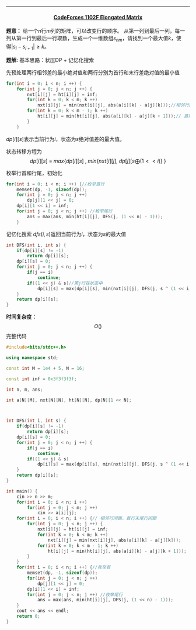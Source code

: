 ---
#### <center>[CodeForces 1102F Elongated Matrix](https://codeforces.com/problemset/problem/1102/F)</cener>

**题意：**
给一个$n$行$m$列的矩阵，可以改变行的顺序。
从第一列到最后一列，每一列从第一行到最后一行取数，生成一个一维数组$s_{nm}$，请找到一个最大值$k$，使得$|s_i-s_{i + 1}| \geq k$。

**题解:**
基本思路：状压DP + 记忆化搜索

先预处理两行相邻差的最小绝对值和两行分别为首行和末行差绝对值的最小值
```cpp
for(int i = 0; i < n; i ++) {
	for(int j = 0; j < n; j ++) {
		nxt[i][j] = ht[i][j] = inf;
        for(int k = 0; k < m; k ++) 
			nxt[i][j] = min(nxt[i][j], abs(a[i][k] - a[j][k]));//相邻行间距
        for(int k = 0; k < m - 1; k ++) 
			ht[i][j] = min(ht[i][j], abs(a[i][k] - a[j][k + 1]));// 首行末尾行间距 
        }
    }
```
$dp[i][s]$表示当前行为$i$，状态为$s$绝对值差的最大值。


状态转移方程为$$dp[i][s]\;=\;max\lbrace dp[i][s]\;,\;min\lbrace nxt[i][j],\;dp[j][s\bigoplus(1<<i)\rbrace\;\rbrace$$


枚举行首和行尾，初始化

```cpp
for(int i = 0; i < n; i ++) {//枚举首行
	memset(dp, -1, sizeof(dp)); 
    for(int j = 0; j < n; j ++)
    	dp[j][1 << j] = 0;  
    dp[i][1 << i] = inf;
    for(int j = 0; j < n; j ++) //枚举尾行
    	ans = max(ans, min(ht[i][j], DFS(j, (1 << n) - 1)));
    }
```

记忆化搜索
$dfs(i,s)$返回当前行为$i$，状态为$s$的最大值

```cpp
int DFS(int i, int s) {
    if(dp[i][s] != -1) 
		return dp[i][s];
    dp[i][s] = 0;
    for(int j = 0; j < n; j ++) {
        if(j == i) 
			continue;
        if((1 << j) & s)//第j行在状态中
            dp[i][s] = max(dp[i][s], min(nxt[i][j], DFS(j, s ^ (1 << i))));
    }
    return dp[i][s];
}
```

**时间复杂度：**
$$O()$$
完整代码

```cpp
#include<bits/stdc++.h>

using namespace std;

const int M = 1e4 + 5, N = 16;

const int inf = 0x3f3f3f3f;

int n, m, ans;

int a[N][M], nxt[N][N], ht[N][N], dp[N][1 << N];



int DFS(int i, int s) {
    if(dp[i][s] != -1) 
		return dp[i][s];
    dp[i][s] = 0;
    for(int j = 0; j < n; j ++) {
        if(j == i) 
			continue;
        if((1 << j) & s)
            dp[i][s] = max(dp[i][s], min(nxt[i][j], DFS(j, s ^ (1 << i))));
    }
    return dp[i][s];
}

int main() {
    cin >> n >> m;
    for(int i = 0; i < n; i ++)
        for(int j = 0; j < m; j ++) 
			cin >> a[i][j];
    for(int i = 0; i < n; i ++) {// 相邻行间距，首行末尾行间距 
        for(int j = 0; j < n; j ++) {
            nxt[i][j] = ht[i][j] = inf;
            for(int k = 0; k < m; k ++) 
				nxt[i][j] = min(nxt[i][j], abs(a[i][k] - a[j][k]));
            for(int k = 0; k < m - 1; k ++) 
				ht[i][j] = min(ht[i][j], abs(a[i][k] - a[j][k + 1]));
        }
    }
    for(int i = 0; i < n; i ++) {//枚举首
        memset(dp, -1, sizeof(dp)); 
        for(int j = 0; j < n; j ++)
            dp[j][1 << j] = 0;  
        dp[i][1 << i] = inf;
        for(int j = 0; j < n; j ++) //枚举尾行
            ans = max(ans, min(ht[i][j], DFS(j, (1 << n) - 1)));
    }
    cout << ans << endl;
    return 0;
}

```

